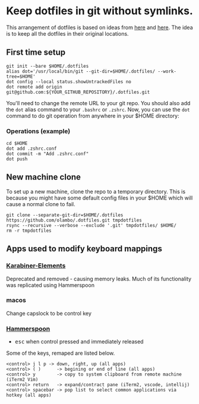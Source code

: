# Keep dotfiles in git without symlinks.

This arrangement of dotfiles is based on ideas from [here](https://news.ycombinator.com/item?id=11070797) and [here](https://github.com/anandpiyer/.dotfiles/tree/master/.dotfiles). 
The idea is to keep all the dotfiles in their original locations.

## First time setup
```
git init --bare $HOME/.dotfiles
alias dot='/usr/local/bin/git --git-dir=$HOME/.dotfiles/ --work-tree=$HOME'
dot config --local status.showUntrackedFiles no
dot remote add origin git@github.com:${YOUR_GITHUB_REPOSITORY}/.dotfiles.git
```
You'll need to change the remote URL to your git repo. You should also add the `dot` alias command to your `.bashrc` or  `.zshrc`. 
Now, you can use the `dot` command to do git operation from anywhere in your $HOME directory:

### Operations (example)
```
cd $HOME
dot add .zshrc.conf
dot commit -m "Add .zshrc.conf"
dot push
```
## New machine clone
To set up a new machine, clone the repo to a temporary directory. 
This is because you might have some default config files in your $HOME which will cause a normal clone to fail.
```
git clone --separate-git-dir=$HOME/.dotfiles https://github.com/olambo/.dotfiles.git tmpdotfiles
rsync --recursive --verbose --exclude '.git' tmpdotfiles/ $HOME/
rm -r tmpdotfiles
```
## Apps used to modify keyboard mappings

### [Karabiner-Elements](https://pqrs.org/osx/karabiner/)
Deprecated and removed - causing memory leaks.
Much of its functionality was replicated using Hammerspoon

### macos
Change capslock to be control key

### [Hammerspoon](https://www.hammerspoon.org)
- <kbd>esc</kbd> when control pressed and immediately released

Some of the keys, remaped are listed below.

```
<control> j l p -> down, right, up (all apps)
<control> ( )      -> begining or end of line (all apps)
<control> y        -> copy to system clipboard from remote machine (iTerm2 Vim)
<control> return   -> expand/contract pane (iTerm2, vscode, intellij) 
<control> spacebar -> pop list to select common applications via hotkey (all apps)
```

